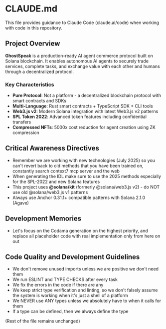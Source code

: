 # CLAUDE.md

This file provides guidance to Claude Code (claude.ai/code) when working with code in this repository.

## Project Overview

**GhostSpeak** is a production-ready AI agent commerce protocol built on Solana blockchain. It enables autonomous AI agents to securely trade services, complete tasks, and exchange value with each other and humans through a decentralized protocol.

### Key Characteristics

- **Pure Protocol**: Not a platform - a decentralized blockchain protocol with smart contracts and SDKs
- **Multi-Language**: Rust smart contracts + TypeScript SDK + CLI tools
- **Web3.js v2**: Modern Solana integration with latest Web3.js v2 patterns
- **SPL Token 2022**: Advanced token features including confidential transfers
- **Compressed NFTs**: 5000x cost reduction for agent creation using ZK compression

## Critical Awareness Directives

- Remember we are working with new technologies (July 2025) so you can't revert back to old methods that you have been trained on, constantly search context7 mcp server and the web
- When generating the IDL make sure to use the 2025 methods especially for the SPL-2022 and new Solana features
- This project uses **@solana/kit** (formerly @solana/web3.js v2) - do NOT use old @solana/web3.js v1 patterns
- Always use Anchor 0.31.1+ compatible patterns with Solana 2.1.0 (Agave)

## Development Memories

- Let's focus on the Codama generation on the highest priority, and replace all placeholder code with real implementation only from here on out

## Code Quality and Development Guidelines

- We don't remove unused imports unless we are positive we don't need them
- We run ESLINT and TYPE CHECKS after every task
- We fix the errors in the code if there are any
- We keep strict type verification and linting, so we don't falsely assume the system is working when it's just a shell of a platform
- We NEVER use ANY types unless we absolutely have to when it calls for them
- If a type can be defined, then we always define the type

(Rest of the file remains unchanged)